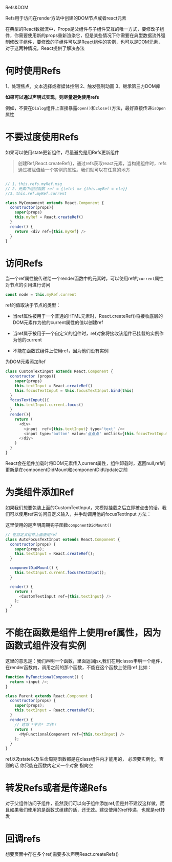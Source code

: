 Refs&DOM

Refs用于访问在render方法中创建的DOM节点或者react元素

在典型的React数据流中，Props是父组件与子组件交互的唯一方式，要修改子组件，你需要使用新的props重新渲染它，但是某些情况下你需要在典型数据流外强制修改子组件，要修改的子组件可以是React组件的实例，也可以是DOM元素，对于这两种情况，React提供了解决办法

# 何时使用Refs
1、处理焦点，文本选择或者媒体控制
2、触发强制动画
3、继承第三方DOM库

**如果可以通过声明式实现，则尽量避免使用refs**

例如，不要在`Dialog`组件上直接暴露`open()`和`close()`方法，最好直接传递`isOpen`属性

# 不要过度使用Refs
如果可以使用state更新组件，尽量避免是用Refs更新组件

> 创建Ref,React.createRef()，通过refs获取react元素，当构建组件时，refs通过被赋值给一个实例的属性。我们就可以在任意的地方
```javascript

// 1、this.refs.myRef.msg
// 2、元素中返回函数 ref = {(ele) => {this.myRef = ele}}
//3、this.ref.myRef.current

class MyComponent extends React.Component {
  constructor(props){
    super(props)
    this.myRef = React.createRef()
  }
  render() {
    return <div ref={this.myRef} />
  }
}
```

# 访问Refs
当一个ref属性被传递给一个render函数中的元素时，可以使用ref的`current`属性对节点的引用进行访问

```javascript
const node = this.myRef.current
```

ref的值取决于节点的类型：

+ 当ref属性被用于一个普通的HTML元素时，React.createRef()将接收底层的DOM元素作为他的current属性的值以创建ref

+ 当ref属于被用于一个自定义的组件时，ref对象将接收该组件已挂载的实例作为他的current

+ 不能在函数式组件上使用ref，因为他们没有实例

为DOM元素添加Ref


```javascript
class CustomTextInput extends React.Component {
  constructor (props){
    super(props)
    this.textInput = React.createRef()
    this.focusTextInput = this.focusTextInput.bind(this)
  }
  focusTextInput(){
    this.textInput.current.focus()
  }
  render(){
    return (
      <div>
        <input  ref={this.textInput} type='text' />>
        <input type='button' value='点点点' onClick={this.focusTextInput} />
      </div>
    )
  }
}
```
React会在组件加载时将DOM元素传入current属性，组件卸载时，返回null,ref的更新是在componentDidMount和componentDidUpdate之前

# 为类组件添加Ref
如果我们想要包装上面的CustomTextInput，来模拟挂载之后立即被点击的话，我们可以使用ref来访问自定义输入，并手动调用他的focusTextInput 方法：

这里使用的是声明周期钩子函数`componentDidMount()`

```javascript
// 在自定义组件上面使用ref
class AutoFocusTextInput extends React.Component {
  constructor(props) {
    super(props);
    this.textInput = React.createRef();
  }

  componentDidMount() {
    this.textInput.current.focusTextInput();
  }

  render() {
    return (
      <CustomTextInput ref={this.textInput} />
    );
  }
}
```

# 不能在函数是组件上使用ref属性，因为函数式组件没有实例

这里的意思是：我们声明一个函数，里面返回jsx,我们在用classs申明一个组件，在render函数内，调用之前的那个函数，不能在这个函数上使用ref
比如：
```javascript
function MyFunctionalComponent() {
  return <input />;
}

class Parent extends React.Component {
  constructor(props) {
    super(props);
    this.textInput = React.createRef();
  }
  render() {
    // 这将 *不会* 工作！
    return (
      <MyFunctionalComponent ref={this.textInput} />
    );
  }
}
```

ref以及state以及生命周期函数都是在class组件内才能用的， 必须要实例化，否则的话 你只能在函数内定义一个对象 指向空

# 转发Refs或者是传递Refs
对于父组件访问子组件，虽然我们可以向子组件添加ref,但是并不建议这样做，而且如果我们使用的是函数式组建的话，还无效。建议使用的ref传递，也就是ref转发


# 回调refs

想要页面中存在多个ref,需要多次声明React.createRefs()